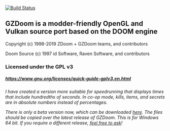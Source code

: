 [![Build Status](https://github.com/coelckers/gzdoom/workflows/Continuous%20Integration/badge.svg)](https://github.com/coelckers/gzdoom/actions?query=workflow%3A%22Continuous+Integration%22)

## GZDoom is a modder-friendly OpenGL and Vulkan source port based on the DOOM engine

Copyright (c) 1998-2019 ZDoom + GZDoom teams, and contributors

Doom Source (c) 1997 id Software, Raven Software, and contributors

### Licensed under the GPL v3
##### https://www.gnu.org/licenses/quick-guide-gplv3.en.html

_I have created a version more suitable for speedrunning that displays times that include hundredths of seconds.
In co-op mode, kills, items, and secrets are in absolute numbers instead of percentages._

_There is only a beta version now, which can be downloaded [here](https://github.com/MaartenCL/gzdoom/releases/download/v4.4.3-beta/gzdoom-speedrun.zip). The files should be copied over the latest release of GZDoom. This is for Windows 64 bit. If you require a different release, [feel free to ask](https://forum.zdoom.org/ucp.php?i=pm&mode=compose&u=31878)!_
